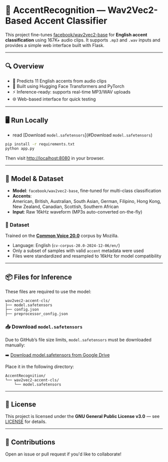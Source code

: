 # 🧠 AccentRecognition — Wav2Vec2-Based Accent Classifier

This project fine-tunes [facebook/wav2vec2-base](https://huggingface.co/facebook/wav2vec2-base) for **English accent classification** using 167K+ audio clips. It supports `.mp3` and `.wav` inputs and provides a simple web interface built with Flask.

---

## 🔍 Overview

- 🎤 Predicts 11 English accents from audio clips  
- 🧠 Built using Hugging Face Transformers and PyTorch  
- ⚡ Inference-ready: supports real-time MP3/WAV uploads  
- 🌐 Web-based interface for quick testing

---

## 🖥️ Run Locally

- read [Download `model.safetensors`](#Download `model.safetensors`)
```bash
pip install -r requirements.txt
python app.py
```

Then visit [http://localhost:8080](http://localhost:8080) in your browser.

---

## 🧠 Model & Dataset

- **Model**: `facebook/wav2vec2-base`, fine-tuned for multi-class classification
- **Accents**:  
  American, British, Australian, South Asian, German, Filipino, Hong Kong, New Zealand, Canadian, Scottish, Southern African
- **Input**: Raw 16kHz waveform (MP3s auto-converted on-the-fly)

### 📂 Dataset

Trained on the [**Common Voice 20.0**](https://commonvoice.mozilla.org/en/datasets) corpus by Mozilla.  
- Language: English (`cv-corpus-20.0-2024-12-06/en/`)
- Only a subset of samples with valid `accent` metadata were used
- Files were standardized and resampled to 16kHz for model compatibility

---

## 📦 Files for Inference

These files are required to use the model:

```
wav2vec2-accent-cls/
├── model.safetensors
├── config.json
├── preprocessor_config.json
```

### 📥 Download `model.safetensors`

Due to GitHub’s file size limits, `model.safetensors` must be downloaded manually:

➡️ [Download model.safetensors from Google Drive](https://drive.google.com/file/d/1PQ5pVVh2T7_CaDFntOQOLJWmp7ecOnPl/view?usp=drive_link)

Place it in the following directory:

```
AccentRecognition/
└── wav2vec2-accent-cls/
    └── model.safetensors
```

---

## 📝 License

This project is licensed under the **GNU General Public License v3.0** — see [LICENSE](LICENSE) for details.

---

## 🤝 Contributions

Open an issue or pull request if you'd like to collaborate!
